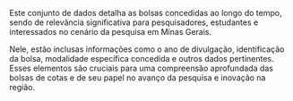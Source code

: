 Este conjunto de dados detalha as bolsas concedidas ao longo do tempo, sendo de relevância significativa para pesquisadores, estudantes e interessados no cenário da pesquisa em Minas Gerais.

Nele, estão inclusas informações como o ano de divulgação, identificação da bolsa, modalidade específica concedida e outros dados pertinentes. Esses elementos são cruciais para uma compreensão aprofundada das bolsas de cotas e de seu papel no avanço da pesquisa e inovação na região.
